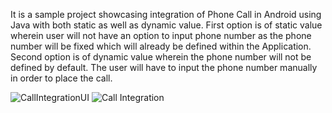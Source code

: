 It is a sample project showcasing integration of Phone Call in Android using Java with both static as well as dynamic value. 
First option is of static value wherein user will not have an option to input phone number as the phone number will be fixed which will already be defined within the Application.
Second option is of dynamic value wherein the phone number will not be defined by default. 
The user will have to input the phone number manually in order to place the call.

![CallIntegrationUI](https://user-images.githubusercontent.com/68412187/190996427-9846399a-2929-46bc-bf76-37f0aad22aa4.jpg)
![Call Integration](https://user-images.githubusercontent.com/68412187/190996930-656214f9-17fa-4a68-9d3d-efd05ac8668c.jpg)


